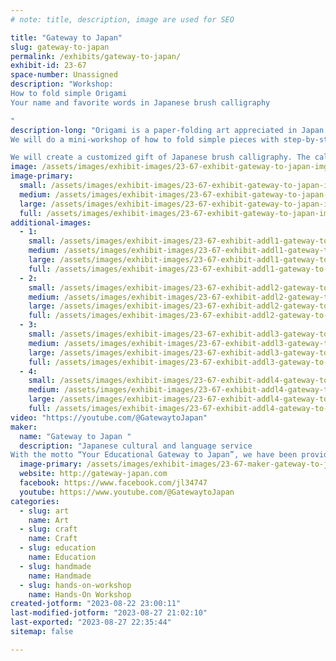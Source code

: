 ```yaml
---
# note: title, description, image are used for SEO

title: "Gateway to Japan"
slug: gateway-to-japan
permalink: /exhibits/gateway-to-japan/
exhibit-id: 23-67
space-number: Unassigned
description: "Workshop: 
How to fold simple Origami
Your name and favorite words in Japanese brush calligraphy 

"
description-long: "Origami is a paper-folding art appreciated in Japan and worldwide. 
We will do a mini-workshop of how to fold simple pieces with step-by-step instruction. 

We will create a customized gift of Japanese brush calligraphy. The calligraphy artist will write your names and favorite words translated in Japanese. Options to be printed on a tote bag or T-shirt. "
image: /assets/images/exhibit-images/23-67-exhibit-gateway-to-japan-img-3672-large.jpeg
image-primary: 
  small: /assets/images/exhibit-images/23-67-exhibit-gateway-to-japan-img-3672-small.jpeg
  medium: /assets/images/exhibit-images/23-67-exhibit-gateway-to-japan-img-3672-medium.jpeg
  large: /assets/images/exhibit-images/23-67-exhibit-gateway-to-japan-img-3672-large.jpeg
  full: /assets/images/exhibit-images/23-67-exhibit-gateway-to-japan-img-3672-full.jpeg
additional-images: 
  - 1:
    small: /assets/images/exhibit-images/23-67-exhibit-addl1-gateway-to-japan-img-0230-small.jpeg
    medium: /assets/images/exhibit-images/23-67-exhibit-addl1-gateway-to-japan-img-0230-medium.jpeg
    large: /assets/images/exhibit-images/23-67-exhibit-addl1-gateway-to-japan-img-0230-large.jpeg
    full: /assets/images/exhibit-images/23-67-exhibit-addl1-gateway-to-japan-img-0230-full.jpeg
  - 2:
    small: /assets/images/exhibit-images/23-67-exhibit-addl2-gateway-to-japan-img-0626-small.jpeg
    medium: /assets/images/exhibit-images/23-67-exhibit-addl2-gateway-to-japan-img-0626-medium.jpeg
    large: /assets/images/exhibit-images/23-67-exhibit-addl2-gateway-to-japan-img-0626-large.jpeg
    full: /assets/images/exhibit-images/23-67-exhibit-addl2-gateway-to-japan-img-0626-full.jpeg
  - 3:
    small: /assets/images/exhibit-images/23-67-exhibit-addl3-gateway-to-japan-img-0906-small.jpeg
    medium: /assets/images/exhibit-images/23-67-exhibit-addl3-gateway-to-japan-img-0906-medium.jpeg
    large: /assets/images/exhibit-images/23-67-exhibit-addl3-gateway-to-japan-img-0906-large.jpeg
    full: /assets/images/exhibit-images/23-67-exhibit-addl3-gateway-to-japan-img-0906-full.jpeg
  - 4:
    small: /assets/images/exhibit-images/23-67-exhibit-addl4-gateway-to-japan-img-0920-small.jpeg
    medium: /assets/images/exhibit-images/23-67-exhibit-addl4-gateway-to-japan-img-0920-medium.jpeg
    large: /assets/images/exhibit-images/23-67-exhibit-addl4-gateway-to-japan-img-0920-large.jpeg
    full: /assets/images/exhibit-images/23-67-exhibit-addl4-gateway-to-japan-img-0920-full.jpeg
video: "https://youtube.com/@GatewaytoJapan"
maker: 
  name: "Gateway to Japan "
  description: "Japanese cultural and language service 
With the motto “Your Educational Gateway to Japan”, we have been providing an authentic cultural experience and language service in Central Florida since 2006."
  image-primary: /assets/images/exhibit-images/23-67-maker-gateway-to-japan-img-0201-medium.jpeg
  website: http://gateway-japan.com
  facebook: https://www.facebook.com/jl34747
  youtube: https://www.youtube.com/@GatewaytoJapan
categories: 
  - slug: art
    name: Art
  - slug: craft
    name: Craft
  - slug: education
    name: Education
  - slug: handmade
    name: Handmade
  - slug: hands-on-workshop
    name: Hands-On Workshop
created-jotform: "2023-08-22 23:00:11"
last-modified-jotform: "2023-08-27 21:02:10"
last-exported: "2023-08-27 22:35:44"
sitemap: false

---
```

